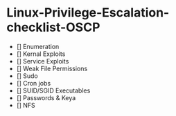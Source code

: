 # Linux-Privilege-Escalation-checklist-OSCP

- [] Enumeration
- [] Kernal Exploits
- [] Service Exploits
- [] Weak File Permissions
- [] Sudo
- [] Cron jobs
- [] SUID/SGID Executables
- [] Passwords & Keya
- [] NFS

